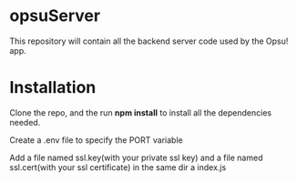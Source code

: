 # opsuServer
This repository will contain all the backend server code used by the Opsu! app.

# Installation


Clone the repo, and the run **npm install** to install all the dependencies needed.

Create a .env file to specify the PORT variable

Add a file named ssl.key(with your private ssl key) and a file named ssl.cert(with your ssl certificate) in the same dir a index.js
